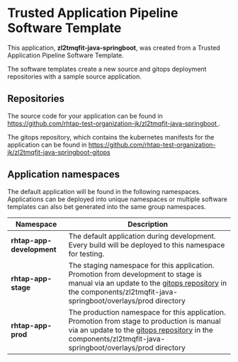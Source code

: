 # Trusted Application Pipeline Software Template

This application, **zl2tmqfit-java-springboot**, was created from a Trusted Application Pipeline Software Template.

The software templates create a new source and gitops deployment repositories with a sample source application. 

## Repositories

The source code for your application can be found in [https://github.com/rhtap-test-organization-jk/zl2tmqfit-java-springboot ](https://github.com/rhtap-test-organization-jk/zl2tmqfit-java-springboot ).
 
The gitops repository, which contains the kubernetes manifests for the application can be found in 
[https://github.com/rhtap-test-organization-jk/zl2tmqfit-java-springboot-gitops ](https://github.com/rhtap-test-organization-jk/zl2tmqfit-java-springboot-gitops ) 

## Application namespaces 

The default application will be found in the following namespaces. Applications can be deployed into unique namespaces or multiple software templates can also bet generated into the same group namespaces.  

|  Namespace   |  Description   |  
| -------- | -------- |   
| **rhtap-app-development** | The default application during development. Every build will be deployed to this namespace for testing. | 
| **rhtap-app-stage** | The staging namespace for this application. Promotion from development to stage is manual via an update to the [gitops repository](https://github.com/rhtap-test-organization-jk/zl2tmqfit-java-springboot-gitops ) in the components/zl2tmqfit-java-springboot/overlays/prod directory |  
| **rhtap-app-prod** | The production namespace for this application. Promotion from stage to production is manual via an update to the [gitops repository](https://github.com/rhtap-test-organization-jk/zl2tmqfit-java-springboot-gitops ) in the components/zl2tmqfit-java-springboot/overlays/prod directory | 